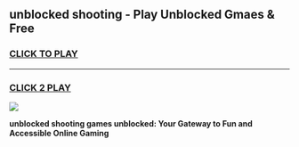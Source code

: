
## unblocked shooting - Play Unblocked Gmaes & Free
<h3>
<a href="https://news.freeplayer.one?title=unblocked_shooting&ref=23F">CLICK TO PLAY</a></h3>
<hr>

<h3>
<a href="https://news.freeplayer.one?title=unblocked_shooting&ref=23F">CLICK 2 PLAY</a>
  
</h3>

<a href="https://news.freeplayer.one?title=unblocked_shooting&ref=23F/"><img src="https://clearcache.store/games.png"></a>


**unblocked shooting games unblocked: Your Gateway to Fun and Accessible Online Gaming**
